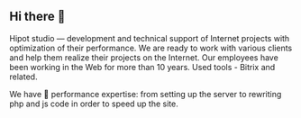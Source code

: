 ## Hi there 👋

Hipot studio — development and technical support of Internet projects with optimization of their performance. We are ready to work with various clients and help them realize their projects on the Internet. Our employees have been working in the Web for more than 10 years. Used tools - Bitrix and related.

We have 🧙 performance expertise: from setting up the server to rewriting php and js code in order to speed up the site.
